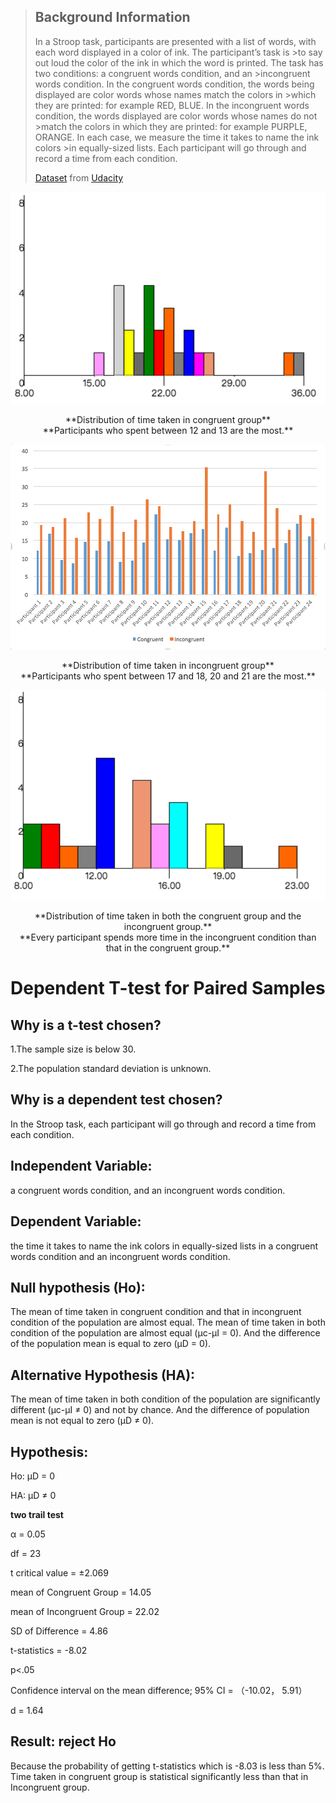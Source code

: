 <!--
.. title: Test a Perceptual Phenomenon
.. slug: test-a-erceptual-phenomenon
.. tags: statics, dependent-t-test, paired-sample
.. category: Statistics Report
.. guid: 01
.. description: A Practice of Dependent T-test for Paired Samples
.. date: 2017-08-26 00:05:00 UTC+08:00
.. base_url: http://www.testfield.cc/
.. type: text
-->

>## Background Information
>  In a Stroop task, participants are presented with a list of words, with each word displayed in a color of ink. The participant’s task is >to say out loud the color of the ink in which the word is printed. The task has two conditions: a congruent words condition, and an >incongruent words condition. In the congruent words condition, the words being displayed are color words whose names match the colors in >which they are printed: for example RED, BLUE. In the incongruent words condition, the words displayed are color words whose names do not >match the colors in which they are printed: for example PURPLE, ORANGE. In each case, we measure the time it takes to name the ink colors >in equally-sized lists. Each participant will go through and record a time from each condition.
>  
>[Dataset](https://drive.google.com/file/d/0B9Yf01UaIbUgQXpYb2NhZ29yX1U/view) from [Udacity](http://www.udacity.com/)

![](/images/dependent1.png)

<center>**Distribution of time taken in congruent group**</center>

<center>**Participants who spent between 12  and 13 are the most.**</center>


![](/images/dependent2.png)

<center>**Distribution of time taken in incongruent group**</center>

<center>**Participants who spent between 17 and 18, 20 and 21 are the most.**</center>


![](/images/dependent3.png)

<center>**Distribution of time taken in both  the congruent group and the  incongruent group.**</center>

<center>**Every participant spends more time in the incongruent condition than that in  the congruent group.**</center>




# Dependent T-test for Paired Samples


## Why is a t-test chosen? 

1.The sample size is below 30.

2.The population standard deviation is unknown.


## Why is a dependent test  chosen?

In the Stroop task, each participant will go through and record a time from each condition. 


## Independent Variable: 

a congruent words condition, and an incongruent words condition.


## Dependent Variable: 

 the time it takes to name the ink colors in equally-sized lists in a congruent words condition and an incongruent words condition. 


## Null hypothesis (Ho):

The mean of time taken in congruent condition and that in incongruent condition  of  the population are almost equal.  The mean of  time  taken in both condition of the population are almost equal (μc-μI = 0).  And the difference of the population mean is equal to zero (μD = 0).


## Alternative Hypothesis (HA):

The mean of  time  taken in both condition of the population are significantly different (μc-μI ≠ 0) and not by chance. And the difference of population mean is not  equal to zero (μD ≠ 0). 


## Hypothesis:

Ho: μD = 0

HA: μD ≠ 0


**two trail test**

α = 0.05

df = 23

t critical value = ±2.069


mean of Congruent  Group = 14.05

mean of Incongruent Group = 22.02

SD of Difference = 4.86

t-statistics = -8.02

p<.05


Confidence interval on the mean difference; 95% CI = （-10.02， 5.91）

d = 1.64


## Result: reject Ho

Because the probability of getting t-statistics which is -8.03 is less than 5%. Time taken in congruent group is statistical significantly less than that in Incongruent group.












